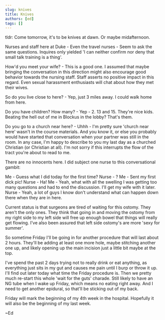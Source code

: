 ```yaml
---
slug: knives
title: Knives
authors: [ed]
tags: []
---
```

 
tldr: Come tomorrow, it's to be knives at dawn. Or maybe midafternoon. 
  
Nurses and staff here at Duke - Even the travel nurses - Seem to ask the same questions. Inquires only yielded 'I can neither confirm nor deny that small talk training is a thing'.

<!-- truncate --> 

How'd you meet your wife? - This is a good one. I assumed that maybe bringing the conversation in this direction might also encourage good behavior towards the nursing staff. Staff asserts no positive impact in this regard. Even sexual harassment enthusiasts will chat about how they met their wives. 
 
So do you live close to here? - Yep, just 3 miles away. I could walk home from here. 
 
Do you have children? How many? - Yep - 2. 13 and 15. They're nice kids. Beating the hell out of me in Blockus in the lobby? That's them. 
 
Do you go to a church near here? - Uhhh - I'm pretty sure 'church near here' wasn't in the course materials. And you know it, or else you probably would have started that conversation when your partner was still in the room. In any case, I'm happy to describe to you my last day as a churched Christian (or Christian at all). I'm not sorry if this interrupts the flow of the tract you're about to read to me. 
 
There are no innocents here. I did subject one nurse to this conversational gambit: 
 
Me - Guess what I did today for the first time?
Nurse - ?
Me - Sent my first dick pic! 
Nurse - Ha!
Me - Yeah, what with all the swelling I was getting too many questions and had to end the discussion. I'll get my wife with it later. 
Nurse - Yeah, a lot of guys I know don't understand what can happen down there when they are in here. 
 
 
Current status is that surgeons are tired of waiting for this ostomy. They aren't the only ones. They think that going in and moving the ostomy from my right side to my left side will free up enough bowel that things will really get flowing. I've also been assured that left side ostomy's are more 'sexy for summer'. 
 
So sometime Friday I'll be going in for another procedure that will last about 2 hours. They'll be adding at least one more hole, maybe stitching another one up, and likely opening up the main incision just a little bit maybe at the top.
 
I've spend the past 2 days trying not to really drink or eat anything, as everything just sits in my gut and causes me pain until I burp or throw it up. I'll find out later today what time the Friday procedure is. Then we pretty much re-start this whole 'wait for the guts' charade. Still likely to have an NG tube when I wake up Friday, which means no eating right away. And I need to get another epidural, so that'll be sticking out of my back. 
 
Friday will mark the beginning of my 4th week in the hospital. Hopefully it will also be the beginning of my last week.

~Ed